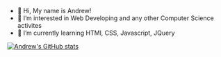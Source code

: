 - 👋 Hi, My name is Andrew!
- 👀 I’m interested in Web Developing and any other Computer Science activites
- 🌱 I’m currently learning HTMl, CSS, Javascript, JQuery



[![Andrew's GitHub stats](https://github-readme-stats.vercel.app/api?username=AndrewCrews3)](https://github.com/AndrewCrews3/github-readme-stats)
<!---
AndrewCrews3/AndrewCrews3 is a ✨ special ✨ repository because its `README.md` (this file) appears on your GitHub profile.
You can click the Preview link to take a look at your changes.
--->
